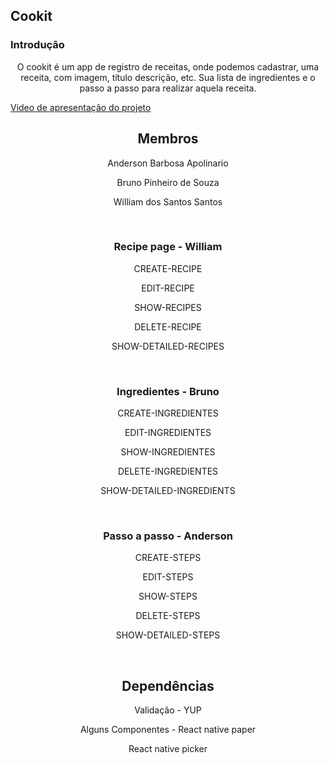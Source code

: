 ## Cookit

### Introdução

<p align="center">
O cookit é um app de registro de receitas, onde podemos cadastrar, uma receita, com imagem, título descrição, etc. Sua lista de ingredientes e o passo a passo para realizar aquela receita. 
</p>
<a href="https://www.youtube.com/watch?v=TtyS0m4nP34">Video de apresentação do projeto</a>

<h2 align="center">Membros</h2>
<p align="center">Anderson Barbosa Apolinario</p>
<p align="center">Bruno Pinheiro de Souza</p>
<p align="center">William dos Santos Santos</p>

<br/>

<h3 align="center">Recipe page - William</h3>
<p align="center">CREATE-RECIPE</p>
<p align="center">EDIT-RECIPE</p>
<p align="center">SHOW-RECIPES</p>
<p align="center">DELETE-RECIPE</p>
<p align="center">SHOW-DETAILED-RECIPES</p>

<br/>

<h3 align="center">Ingredientes - Bruno</h3>
<p align="center">CREATE-INGREDIENTES</p>
<p align="center">EDIT-INGREDIENTES</p>
<p align="center">SHOW-INGREDIENTES</p>
<p align="center">DELETE-INGREDIENTES</p>
<p align="center">SHOW-DETAILED-INGREDIENTS</p>

<br/>

<h3 align="center">Passo a passo - Anderson</h3>
<p align="center">CREATE-STEPS</p>
<p align="center">EDIT-STEPS</p>
<p align="center">SHOW-STEPS</p>
<p align="center">DELETE-STEPS</p>
<p align="center">SHOW-DETAILED-STEPS</p>

<br/>

<h2 align="center">Dependências</h2>
<p align="center">Validação - YUP</p>
<p align="center">Alguns Componentes - React native paper</p>
<p align="center">React native picker</p>









